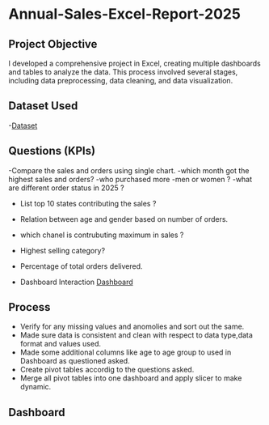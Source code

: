 # Annual-Sales-Excel-Report-2025
## Project Objective
I developed a comprehensive project in Excel, creating multiple dashboards and tables to analyze the data. This process involved several stages, including data preprocessing, data cleaning, and data visualization.

## Dataset Used
-<a href="https://github.com/AsheeshSinghrajput/Annual-Sales-Excel-Report-2025/blob/main/Annual%20sales%20report%202025.xlsx">Dataset</a>

## Questions (KPIs)
-Compare the sales and orders using single chart.
-which month got the highest sales and orders?
-who purchased more -men or women ?
-what are different order status in 2025 ?
- List top 10 states contributing the sales ?
- Relation between age and gender based on number of orders.
- which chanel is contrubuting maximum in sales ?
- Highest selling category?
- Percentage of total orders delivered.

- Dashboard Interaction <a href="https://github.com/AsheeshSinghrajput/Annual-Sales-Excel-Report-2025/blob/main/Screenshot%202025-08-16%20134901.png">Dashboard</a>

## Process
- Verify for any missing values and anomolies and sort out the same.
- Made sure data is consistent and clean with respect to data type,data format and values used.
- Made some additional columns like age to age group to used in Dashboard as questioned asked.
- Create pivot tables accordig to the questions asked.
- Merge all pivot tables into one dashboard and apply slicer to make dynamic.

## Dashboard
